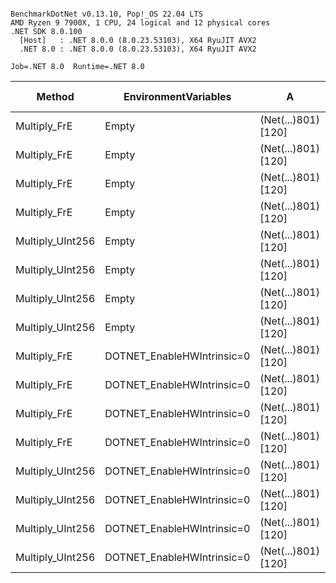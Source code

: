 ```

BenchmarkDotNet v0.13.10, Pop!_OS 22.04 LTS
AMD Ryzen 9 7900X, 1 CPU, 24 logical and 12 physical cores
.NET SDK 8.0.100
  [Host]   : .NET 8.0.0 (8.0.23.53103), X64 RyuJIT AVX2
  .NET 8.0 : .NET 8.0.0 (8.0.23.53103), X64 RyuJIT AVX2

Job=.NET 8.0  Runtime=.NET 8.0

```

| Method           | EnvironmentVariables       | A                   | B                   |      Mean |    Error |   StdDev | Ratio | RatioSD | Allocated | Alloc Ratio |
|------------------|----------------------------|---------------------|---------------------|----------:|---------:|---------:|------:|--------:|----------:|------------:|
| Multiply_FrE     | Empty                      | (Net(...)801) [120] | (Net(...)801) [120] |  74.20 ns | 0.528 ns | 0.494 ns |  1.00 |    0.00 |         - |          NA |
| Multiply_FrE     | Empty                      | (Net(...)801) [120] | (Net(...)801) [120] |  79.60 ns | 0.488 ns | 0.456 ns |  1.07 |    0.01 |         - |          NA |
| Multiply_FrE     | Empty                      | (Net(...)801) [120] | (Net(...)801) [120] |  79.54 ns | 0.437 ns | 0.409 ns |  1.07 |    0.01 |         - |          NA |
| Multiply_FrE     | Empty                      | (Net(...)801) [120] | (Net(...)801) [120] |  82.15 ns | 0.380 ns | 0.356 ns |  1.11 |    0.01 |         - |          NA |
| Multiply_UInt256 | Empty                      | (Net(...)801) [120] | (Net(...)801) [120] | 117.36 ns | 1.447 ns | 1.354 ns |  1.58 |    0.02 |         - |          NA |
| Multiply_UInt256 | Empty                      | (Net(...)801) [120] | (Net(...)801) [120] | 111.26 ns | 0.509 ns | 0.476 ns |  1.50 |    0.01 |         - |          NA |
| Multiply_UInt256 | Empty                      | (Net(...)801) [120] | (Net(...)801) [120] | 116.14 ns | 0.183 ns | 0.171 ns |  1.57 |    0.01 |         - |          NA |
| Multiply_UInt256 | Empty                      | (Net(...)801) [120] | (Net(...)801) [120] | 124.27 ns | 0.512 ns | 0.454 ns |  1.68 |    0.01 |         - |          NA |
| Multiply_FrE     | DOTNET_EnableHWIntrinsic=0 | (Net(...)801) [120] | (Net(...)801) [120] |  89.66 ns | 1.780 ns | 2.251 ns |  1.21 |    0.03 |         - |          NA |
| Multiply_FrE     | DOTNET_EnableHWIntrinsic=0 | (Net(...)801) [120] | (Net(...)801) [120] |  79.66 ns | 0.413 ns | 0.366 ns |  1.07 |    0.01 |         - |          NA |
| Multiply_FrE     | DOTNET_EnableHWIntrinsic=0 | (Net(...)801) [120] | (Net(...)801) [120] |  79.65 ns | 0.613 ns | 0.573 ns |  1.07 |    0.01 |         - |          NA |
| Multiply_FrE     | DOTNET_EnableHWIntrinsic=0 | (Net(...)801) [120] | (Net(...)801) [120] |  80.21 ns | 0.385 ns | 0.341 ns |  1.08 |    0.01 |         - |          NA |
| Multiply_UInt256 | DOTNET_EnableHWIntrinsic=0 | (Net(...)801) [120] | (Net(...)801) [120] | 188.13 ns | 0.536 ns | 0.475 ns |  2.54 |    0.02 |         - |          NA |
| Multiply_UInt256 | DOTNET_EnableHWIntrinsic=0 | (Net(...)801) [120] | (Net(...)801) [120] | 187.22 ns | 0.405 ns | 0.379 ns |  2.52 |    0.02 |         - |          NA |
| Multiply_UInt256 | DOTNET_EnableHWIntrinsic=0 | (Net(...)801) [120] | (Net(...)801) [120] | 185.08 ns | 0.512 ns | 0.479 ns |  2.49 |    0.02 |         - |          NA |
| Multiply_UInt256 | DOTNET_EnableHWIntrinsic=0 | (Net(...)801) [120] | (Net(...)801) [120] | 189.64 ns | 0.931 ns | 0.825 ns |  2.56 |    0.02 |         - |          NA |
